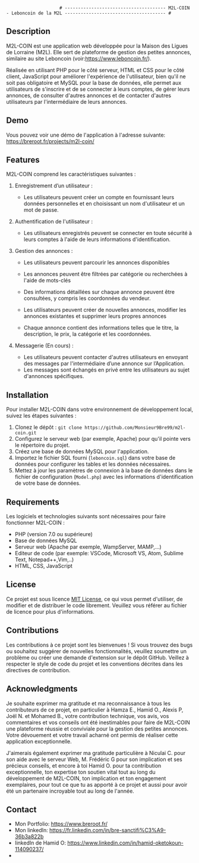						# -------------------------------------- M2L-COIN - Leboncoin de la M2L -------------------------------------- #						


## Description

M2L-COIN est une application web développée pour la Maison des Ligues de Lorraine (M2L). Elle sert de plateforme de gestion des petites annonces, similaire au site Leboncoin (voir:https://www.leboncoin.fr/). 

Réalisée en utilisant PHP pour le côté serveur, HTML et CSS pour le côté client, JavaScript pour améliorer l'expérience de l'utilisateur, bien qu'il ne soit pas obligatoire et MySQL pour la base de données, elle permet aux utilisateurs de s'inscrire et de se connecter à leurs comptes, de gérer leurs annonces, de consulter d'autres annonces et de contacter d'autres utilisateurs par l'intermédiaire de leurs annonces.


## Demo

Vous pouvez voir une démo de l'application à l'adresse suivante:
 https://breroot.fr/projects/m2l-coin/


## Features

M2L-COIN comprend les caractéristiques suivantes :

1. Enregistrement d’un utilisateur :

	- Les utilisateurs peuvent créer un compte en fournissant leurs données personnelles et en 	choisissant un nom d'utilisateur et un mot de passe.

2. Authentification de l'utilisateur :

	- Les utilisateurs enregistrés peuvent se connecter en toute sécurité à leurs comptes à l'aide 	de leurs informations d'identification.

3. Gestion des annonces :

	- Les utilisateurs peuvent parcourir les annonces disponibles
	- Les annonces peuvent être filtrées par catégorie ou recherchées à l'aide de mots-clés
	- Des informations détaillées sur chaque annonce peuvent être consultées, y compris les 	coordonnées du vendeur.

	- Les utilisateurs peuvent créer de nouvelles annonces, modifier les annonces existantes et 	supprimer leurs propres annonces
	- Chaque annonce contient des informations telles que le titre, la description, le prix, la 	catégorie et les coordonnées.

4. Messagerie (En cours) :
	- Les utilisateurs peuvent contacter d'autres utilisateurs en envoyant des messages par 	l'intermédiaire d’une annonce sur l’Application.
	- Les messages sont échangés en privé entre les utilisateurs au sujet d'annonces spécifiques.


## Installation

Pour installer M2L-COIN dans votre environnement de développement local, suivez les étapes suivantes :

1. Clonez le dépôt : `git clone https://github.com/Monsieur9Bre99/m2l-coin.git`
2. Configurez le serveur web (par exemple, Apache) pour qu'il pointe vers le répertoire du projet.
3. Créez une base de données MySQL pour l'application.
4. Importez le fichier SQL fourni (`leboncoin.sql`) dans votre base de données pour configurer les tables et les données nécessaires.
5. Mettez à jour les paramètres de connexion à la base de données dans le fichier de configuration (`Model.php`) avec les informations d'identification de votre base de données.


## Requirements

Les logiciels et technologies suivants sont nécessaires pour faire fonctionner M2L-COIN :

- PHP (version 7.0 ou supérieure)
- Base de données MySQL
- Serveur web (Apache par exemple, WampServer, MAMP,...)
- Editeur de code (par exemple: VSCode, Microsoft VS, Atom, Sublime Text, Notepad++,Vim,..)
- HTML, CSS, JavaScript


## License

Ce projet est sous licence [MIT License](LICENSE), ce qui vous permet d'utiliser, de modifier et de distribuer le code librement. Veuillez vous référer au fichier de licence pour plus d'informations.


## Contributions

Les contributions à ce projet sont les bienvenues ! Si vous trouvez des bugs ou souhaitez suggérer de nouvelles fonctionnalités, veuillez soumettre un problème ou créer une demande d'extension sur le dépôt GitHub. Veillez à respecter le style de code du projet et les conventions décrites dans les directives de contribution.


## Acknowledgments
Je souhaite exprimer ma gratitude et ma reconnaissance à tous les contributeurs de ce projet, en particulier à Hamza E., Hamid O., Alexis P, Joël N. et Mohamed B., votre contribution technique, vos avis, vos commentaires et vos conseils ont été inestimables pour faire de M2L-COIN une plateforme réussie et conviviale pour la gestion des petites annonces. Votre dévouement et votre travail acharné ont permis de réaliser cette application exceptionnelle.

J'aimerais également exprimer ma gratitude particulière à Niculai C. pour son aide avec le serveur Web, M. Frédéric G pour son implication et ses précieux conseils, et encore à toi Hamid O. pour ta contribution exceptionnelle, ton expertise ton soutien vital tout au long du développement de M2L-COIN, ton implication et ton engagement exemplaires, pour tout ce que tu as apporté à ce projet et aussi pour avoir été un partenaire incroyable tout au long de l'année.


## Contact
- Mon Portfolio: https://www.breroot.fr/
- Mon linkedIn: https://fr.linkedin.com/in/bre-sanctifi%C3%A9-36b3a822b
- linkedIn de Hamid O: https://www.linkedin.com/in/hamid-oketokoun-114090237/
- 
